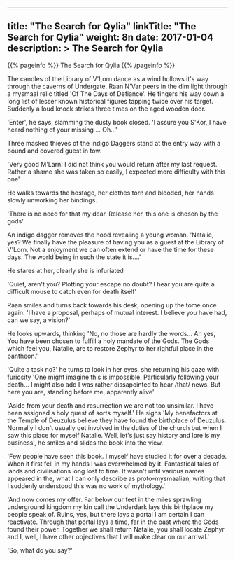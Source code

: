
---
title: "The Search for Qylia"
linkTitle: "The Search for Qylia"
weight: 8n
date: 2017-01-04
description: >
 The Search for Qylia
---

{{% pageinfo %}}
The Search for Qylia
{{% /pageinfo %}}

The candles of the Library of V'Lorn dance as a wind hollows it's way through the caverns of Undergate. Raan N'Var peers in the dim light through a mysmaal relic titled 'Of The Days of Defiance'. He fingers his way down a long list of lesser known historical figures tapping twice over his target. Suddenly a loud knock strikes three times on the aged wooden door.
 
'Enter', he says, slamming the dusty book closed. 'I assure you S'Kor, I have heard nothing of your missing ... Oh...'
 
Three masked thieves of the Indigo Daggers stand at the entry way with a bound and covered guest in tow.
 
'Very good M'Larn! I did not think you would return after my last request. Rather a shame she was taken so easily, I expected more difficulty with this one'
 
He walks towards the hostage, her clothes torn and blooded, her hands slowly unworking her bindings.
 
'There is no need for that my dear. Release her, this one is chosen by the gods'
 
An indigo dagger removes the hood revealing a young woman. 'Natalie, yes? We finally have the pleasure of having you as a guest at the Library of V'Lorn. Not a enjoyment we can often extend or have the time for these days. The world being in such the state it is....'
 
He stares at her, clearly she is infuriated
 
'Quiet, aren't you? Plotting your escape no doubt? I hear you are quite a difficult mouse to catch even for death itself'
 
Raan smiles and turns back towards his desk, opening up the tome once again. 'I have a proposal, perhaps of mutual interest. I believe you have had, can we say, a vision?'
 
He looks upwards, thinking 'No, no those are hardly the words... Ah yes, You have been chosen to fulfill a holy mandate of the Gods. The Gods which feel you, Natalie, are to restore Zephyr to her rightful place in the pantheon.'
 
'Quite a task no?' he turns to look in her eyes, she returning his gaze with furiosity 'One might imagine this is impossible. Particularly following your death... I might also add I was rather dissapointed to hear /that/ news. But here you are, standing before me, apparently alive'
 
'Aside from your death and resurrection we are not too unsimilar. I have been assigned a holy quest of sorts myself.' He sighs 'My benefactors at the Temple of Deuzulus believe they have found the birthplace of Deuzulus. Normally I don't usually get involved in the duties of the church but when I saw this place for myself Natalie. Well, let's just say history and lore is my business', he smiles and slides the book into the view.
 
'Few people have seen this book. I myself have studied it for over a decade. When it first fell in my hands I was overwhelmed by it. Fantastical tales of lands and civilisations long lost to time. It wasn't until various names appeared in the, what I can only describe as proto-mysmaalian, writing that I suddenly understood this was no work of mythology.'
 
'And now comes my offer. Far below our feet in the miles sprawling underground kingdom my kin call the Underdark lays this birthplace my people speak of. Ruins, yes, but there lays a portal I am certain I can reactivate. Through that portal lays a time, far in the past where the Gods found their power. Together we shall return Natalie, you shall locate Zephyr and I, well, I have other objectives that I will make clear on our arrival.'
 
'So, what do you say?'